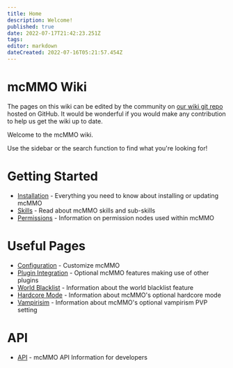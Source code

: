 ```yaml
---
title: Home
description: Welcome!
published: true
date: 2022-07-17T21:42:23.251Z
tags: 
editor: markdown
dateCreated: 2022-07-16T05:21:57.454Z
---
```


# mcMMO Wiki

The pages on this wiki can be edited by the community on [our wiki git repo](https://github.com/mcMMO-Dev/mcmmo-wiki-repo) hosted on GitHub.
It would be wonderful if you would make any contribution to help us get the wiki up to date.

Welcome to the mcMMO wiki.

Use the sidebar or the search function to find what you're looking for!

# Getting Started

- [Installation](/installation) - Everything you need to know about installing or updating mcMMO
- [Skills](/skills) - Read about mcMMO skills and sub-skills
- [Permissions](/permissions) - Information on permission nodes used within mcMMO

# Useful Pages
- [Configuration](/config) - Customize mcMMO
- [Plugin Integration](/plugin-integration/plugin-support) - Optional mcMMO features making use of other plugins
- [World Blacklist](/config/world-blacklist) - Information about the world blacklist feature
- [Hardcore Mode](/config/hardcore-mode) - Information about mcMMO's optional hardcore mode
- [Vampirisim](/config/vampirism) - Information about mcMMO's optional vampirism PVP setting
# API
- [API](/api/mcmmo-api) - mcMMO API Information for developers